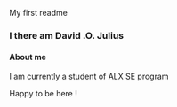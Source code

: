 My first readme

### I there am David .O. Julius 

#### About me 
I am currently a student of ALX SE program 

Happy to be here !
